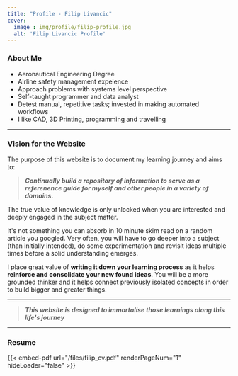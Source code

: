 ```yaml
---
title: "Profile - Filip Livancic"
cover:
  image : img/profile/filip-profile.jpg
  alt: 'Filip Livancic Profile'
---
```


### About Me

- Aeronautical Engineering Degree
- Airline safety management expeience
- Approach problems with systems level perspective
- Self-taught programmer and data analyst
- Detest manual, repetitive tasks; invested in making automated workflows 
- I like CAD, 3D Printing, programming and travelling

---

### Vision for the Website

The purpose of this website is to document my learning journey and aims to:

> ***Continually build a repository of information to serve as a referenence guide for myself and other people in a variety of domains.***

The true value of knowledge is only unlocked when you are interested and deeply engaged in the subject matter. 

It's not something you can absorb in 10 minute skim read on a random article you googled. Very often, you will have to go deeper into a subject (than initially intended), do some experimentation and revisit ideas multiple times before a solid understanding emerges.

I place great value of **writing it down your learning process** as it helps **reinforce and consolidate your new found ideas**. You will be a more grounded thinker and it helps connect previously isolated concepts in order to build bigger and greater things.

---
> ***This website is designed to immortalise those learnings along this life's journey***
---

### Resume
{{< embed-pdf url="/files/filip_cv.pdf" renderPageNum="1" hideLoader="false" >}}

